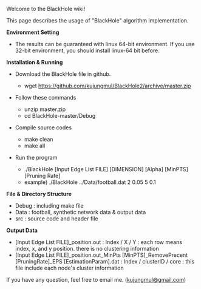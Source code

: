 Welcome to the BlackHole wiki!

This page describes the usage of "BlackHole" algorithm implementation.

**Environment Setting**

- The results can be guaranteed with linux 64-bit environment. If you use 32-bit environment, you should install linux-64 bit before. 

**Installation & Running**

- Download the BlackHole file in github.
  * wget https://github.com/kujungmul/BlackHole2/archive/master.zip

- Follow these commands
  * unzip master.zip
  * cd BlackHole-master/Debug

- Compile source codes
  * make clean
  * make all

- Run the program
  * ./BlackHole [Input Edge List FILE] [DIMENSION] [Alpha] [MinPTS] [Pruning Rate]
  * example) ./BlackHole ../Data/football.dat 2 0.05 5 0.1

**File & Directory Structure**
- Debug : including make file
- Data : football, synthetic network data & output data
- src : source code and header file

**Output Data**
- [Input Edge List FILE]_position.out : Index / X / Y : each row means index, x, and y position. there is no clustering information
- [Input Edge List FILE]_position.out_MinPts [MinPTS]_RemovePrecent [PruningRate]_EPS [EstimationParam].dat : Index / clusterID / core : this file include each node's cluster information

If you have any question, feel free to email me. (kujungmul@gmail.com)
